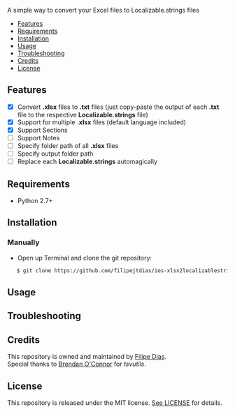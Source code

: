 A simple way to convert your Excel files to Localizable.strings files

- [Features](#features)
- [Requirements](#requirements)
- [Installation](#installation)
- [Usage](#usage)
- [Troubleshooting](#troubleshooting)
- [Credits](#credits)
- [License](#license)

## Features

- [x] Convert **.xlsx** files to **.txt** files (just copy-paste the output of each **.txt** file to the respective **Localizable.strings** file)
- [x] Support for multiple **.xlsx** files (default language included)
- [x] Support Sections
- [ ] Support Notes
- [ ] Specify folder path of all **.xlsx** files
- [ ] Specify output folder path
- [ ] Replace each **Localizable.strings** automagically

## Requirements

- Python 2.7+

## Installation

### Manually

- Open up Terminal and clone the git repository:

```bash
   $ git clone https://github.com/filipejtdias/ios-xlsx2localizablestrings.git
```
## Usage

## Troubleshooting

## Credits

This repository is owned and maintained by [Filipe Dias](https://www.linkedin.com/in/filipejtdias/).    
Special thanks to [Brendan O'Connor](https://github.com/brendano) for *tsvutils*.

## License

This repository is released under the MIT license. [See LICENSE](https://github.com/filipejtdias/ios-xlsx2localizablestrings/blob/master/LICENSE) for details.
